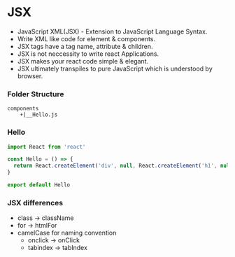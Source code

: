 #   JSX

-   JavaScript XML(JSX) - Extension to JavaScript Language Syntax.
-   Write XML like code for element & components.
-   JSX tags have a tag name, attribute & children.
-   JSX is not neccessity to write react Applications.
-   JSX makes your react code simple & elegant.
-   JSX ultimately transpiles to pure JavaScript which is understood by browser.

### Folder Structure

```
components
    +|__Hello.js
```

### Hello 

```js
import React from 'react'

const Hello = () => {
  return React.createElement('div', null, React.createElement('h1', null, 'Hello React'));
}

export default Hello
```

### JSX differences

-   class -> className
-   for -> htmlFor
-   camelCase for naming convention 
    -   onclick -> onClick
    -   tabindex -> tabIndex 

